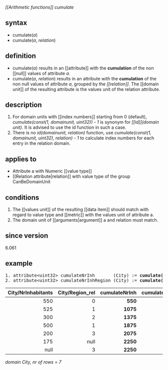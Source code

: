 *[[Arithmetic functions]] cumulate*

## syntax

-   cumulate(*a*)
-   cumulate(*a*, *relation*)

## definition

-   cumulate(*a*) results in an [[attribute]] with the **cumulation** of the non [[null]] values of attribute *a*.
-   cumulate(*a*, *relation*) results in an attribute with the **cumulation** of the non null values of attribute *a*, grouped by the *[[relation]]*. The [[domain unit]] of the resulting attribute is the values unit of the relation attribute.

## description

1.  For domain units with [[index numbers]] starting from 0 (default), *cumulate(const(1, domainunit, uint32)) - 1* is synonym for *[[id]](domain unit)*. It is advised to use the id function in such a case.
2.  There is no *id(domainunit, relation)* function, use *cumulate(const(1, domainunit, uint32), relation) - 1* to calculate index numbers for each entry in the relation domain.

## applies to

-   Attribute a with Numeric [[value type]]
-   [[Relation attribute|relation]] with value type of the group CanBeDomainUnit

## conditions

1.  The [[values unit]] of the resulting [[data item]] should match with regard to value type and [[metric]] with  the values unit of attribute a.
2.  The domain unit of [[arguments|argument]] a and relation must match.

## since version

6.061

## example

<pre>
1. attribute&lt;uint32&gt; cumulateNrInh       (City) := <B>cumulate(</B>City/NrInhabitants<B>)</B>;
2. attribute&lt;uint32&gt; cumulateNrInhRegion (City) := <B>cumulate(</B>City/NrInhabitants, City/Region_rel<B>)</B>;
</pre>

| City/NrInhabitants | City/Region_rel | **cumulateNrInh** | **cumulateNrInhRegion** |
|-------------------:|----------------:|------------------:|------------------------:|
| 550                | 0               | **550**           | **550**                 |
| 525                | 1               | **1075**          | **525**                 |
| 300                | 2               | **1375**          | **300**                 |
| 500                | 1               | **1875**          | **1025**                |
| 200                | 3               | **2075**          | **200**                 |
| 175                | null            | **2250**          | **null**                |
| null               | 3               | **2250**          | **200**                 |

*domain City, nr of rows = 7*